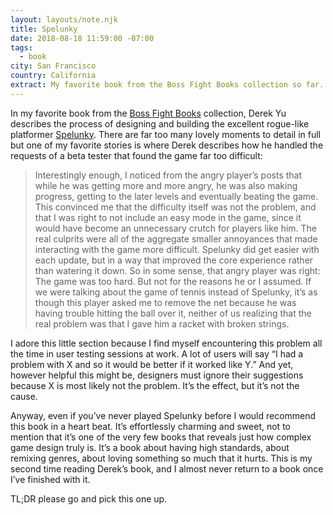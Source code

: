 ```yaml
---
layout: layouts/note.njk
title: Spelunky
date: 2018-08-18 11:59:00 -07:00
tags:
  - book
city: San Francisco
country: California
extract: My favorite book from the Boss Fight Books collection so far.
---
```


In my favorite book from the [Boss Fight Books](https://bossfightbooks.com/) collection, Derek Yu describes the process of designing and building the excellent rogue-like platformer [Spelunky](https://bossfightbooks.com/products/spelunky-by-derek-yu). There are far too many lovely moments to detail in full but one of my favorite stories is where Derek describes how he handled the requests of a beta tester that found the game far too difficult:

> Interestingly enough, I noticed from the angry player’s posts that while he was getting more and more angry, he was also making progress, getting to the later levels and eventually beating the game. This convinced me that the difficulty itself was not the problem, and that I was right to not include an easy mode in the game, since it would have become an unnecessary crutch for players like him. The real culprits were all of the aggregate smaller annoyances that made interacting with the game more difficult. Spelunky did get easier with each update, but in a way that improved the core experience rather than watering it down. So in some sense, that angry player was right: The game was too hard. But not for the reasons he or I assumed. If we were talking about the game of tennis instead of Spelunky, it’s as though this player asked me to remove the net because he was having trouble hitting the ball over it, neither of us realizing that the real problem was that I gave him a racket with broken strings.

I adore this little section because I find myself encountering this problem all the time in user testing sessions at work. A lot of users will say “I had a problem with X and so it would be better if it worked like Y.” And yet, however helpful this might be, designers must ignore their suggestions because X is most likely not the problem. It’s the effect, but it’s not the cause.

Anyway, even if you’ve never played Spelunky before I would recommend this book in a heart beat. It’s effortlessly charming and sweet, not to mention that it’s one of the very few books that reveals just how complex game design truly is. It’s a book about having high standards, about remixing genres, about loving something so much that it hurts. This is my second time reading Derek’s book, and I almost never return to a book once I’ve finished with it.

TL;DR please go and pick this one up.
